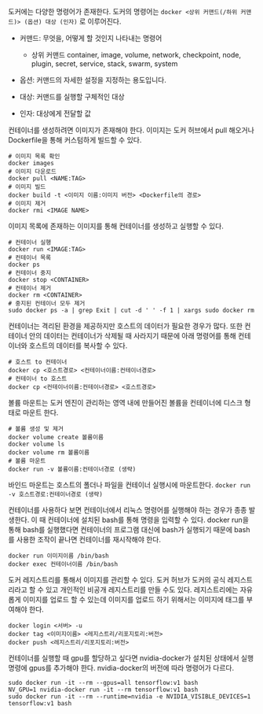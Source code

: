 도커에는 다양한 명령어가 존재한다.
도커의 명령어는
```docker <상위 커맨드(/하위 커맨드)> (옵션) 대상 (인자)```
로 이루어진다.

- 커맨드: 무엇을, 어떻게 할 것인지 나타내는 명령어
    - 상위 커맨드
    container, image, volume, network, checkpoint, node, plugin, secret, service, stack, swarm, system
    
- 옵션: 커맨드의 자세한 설정을 지정하는 용도입니다.
- 대상: 커맨드를 실행할 구체적인 대상
- 인자: 대상에게 전달할 값

컨테이너를 생성하려면 이미지가 존재해야 한다.
이미지는 도커 허브에서 pull 해오거나 Dockerfile을 통해 커스텀하게 빌드할 수 있다.
```
# 이미지 목록 확인
docker images
# 이미지 다운로드
docker pull <NAME:TAG>
# 이미지 빌드
docker build -t <이미지 이름:이미지 버전> <Dockerfile의 경로>
# 이미지 제거
docker rmi <IMAGE NAME>
```

이미지 목록에 존재하는 이미지를 통해 컨테이너를 생성하고 실행할 수 있다.
```
# 컨테이너 실행
docker run <IMAGE:TAG>
# 컨테이너 목록
docker ps
# 컨테이너 중지
docker stop <CONTAINER>
# 컨테이너 제거
docker rm <CONTAINER>
# 중지된 컨테이너 모두 제거
sudo docker ps -a | grep Exit | cut -d ' ' -f 1 | xargs sudo docker rm
```

컨테이너는 격리된 환경을 제공하지만 호스트의 데이터가 필요한 경우가 많다.
또한 컨테이너 안의 데이터는 컨테이너가 삭제될 때 사라지기 때문에 아래 명령어를 통해 컨테이너와 호스트의 데이터를 복사할 수 있다.
```docker
# 호스트 to 컨테이너
docker cp <호스트경로> <컨테이너이름:컨테이너경로>
# 컨테이너 to 호스트
docker cp <컨테이너이름:컨테이너경로> <호스트경로>
```

볼륨 마운트는 도커 엔진이 관리하는 영역 내에 만들어진 볼륨을 컨테이너에 디스크 형태로 마운트 한다.
    
```
# 볼륨 생성 및 제거
docker volume create 볼륨이름
docker volume ls
docker volume rm 볼륨이름
# 볼륨 마운트
docker run -v 볼륨이름:컨테이너경로 (생략)
```
    
바인드 마운트는 호스트의 폴더나 파일을 컨테이너 실행시에 마운트한다.
```docker run -v 호스트경로:컨테이너경로 (생략)```


컨테이너를 사용하다 보면 컨테이너에서 리눅스 명령어를 실행해야 하는 경우가 종종 발생한다.
이 때 컨테이너에 설치된 bash를 통해 명령을 입력할 수 있다.
docker run을 통해 bash를 실행했다면 컨테이너의 프로그램 대신에 bash가 실행되기 때문에 bash를 사용한 조작이 끝나면 컨테이너를 재시작해야 한다.
```
docker run 이미지이름 /bin/bash
docker exec 컨테이너이름 /bin/bash
```


도커 레지스트리를 통해서 이미지를 관리할 수 있다.
도커 허브가 도커의 공식 레지스트리라고 할 수 있고 개인적인 비공개 레지스트리를 만들 수도 있다.
레지스트리에는 자유롭게 이미지를 업로드 할 수 있는데 이미지를 업로드 하기 위해서는 이미지에 태그를 부여해야 한다.
```
docker login <서버> -u
docker tag <이미지이름> <레지스트리/리포지토리:버전>
docker push <레지스트리/리포지토리:버전>
```


컨테이너를 실행할 때 gpu를 할당하고 싶다면 nvidia-docker가 설치된 상태에서 실행 명령에 gpus를 추가해야 한다.
nvidia-docker의 버전에 따라 명령어가 다르다.
```
sudo docker run -it --rm --gpus=all tensorflow:v1 bash
NV_GPU=1 nvidia-docker run -it --rm tensorflow:v1 bash
sudo docker run -it --rm --runtime=nvidia -e NVIDIA_VISIBLE_DEVICES=1 tensorflow:v1 bash
```